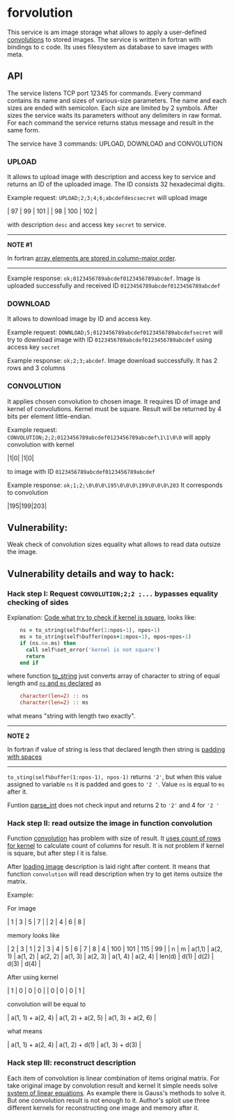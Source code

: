 # forvolution
This service is am image storage what allows to apply a user-defined [convolutions](https://en.wikipedia.org/wiki/Kernel_(image_processing)) to stored images. The service is written in fortran with bindings to c code. Its uses filesystem as database to save images with meta.

## API

The service listens TCP port 12345 for commands. Every command contains its name and sizes of various-size parameters. The name and each sizes are ended with semicolon. Each size are limited by 2 symbols. After sizes the service waits its parameters without any delimiters in raw format. For each command the service returns status message and result in the same form.

The service have 3 commands: UPLOAD, DOWNLOAD and CONVOLUTION

### UPLOAD

It allows to upload image with description and access key to service and returns an ID of the uploaded image. The ID consists 32 hexadecimal digits.

Example request:
`UPLOAD;2;3;4;6;abcdefdescsecret` will upload image

|  97 |  99 | 101 |
|  98 | 100 | 102 |

with description `desc` and access key `secret` to service.

---

**NOTE #1**

In fortran [array elements are stored in column-major order](https://docs.oracle.com/cd/E19957-01/805-4939/6j4m0vn6r/index.html).

---

Example response:
`ok;0123456789abcdef0123456789abcdef`. Image is uploaded successfully and received ID `0123456789abcdef0123456789abcdef`

### DOWNLOAD

It allows to download image by ID and access key. 

Example request:
`DOWNLOAD;5;0123456789abcdef0123456789abcdefsecret` will try to download image with ID `0123456789abcdef0123456789abcdef` using access key `secret`

Example response:
`ok;2;3;abcdef`. Image download successfully. It has 2 rows and 3 columns

### CONVOLUTION

It applies chosen convolution to chosen image. It requires ID of image and kernel of convolutions. Kernel must be square. Result will be returned by 4 bits per element little-endian.

Example request:
`CONVOLUTION;2;2;0123456789abcdef0123456789abcdef\1\1\0\0` will apply convolution with kernel

|1|0|
|1|0|

to image with ID `0123456789abcdef0123456789abcdef`

Example response:
`ok;1;2;\0\0\0\195\0\0\0\199\0\0\0\203`
It corresponds to convolution

|195|199|203|

## Vulnerability:
Weak check of convolution sizes equality what allows to read data outsize the image. 

## Vulnerability details and way to hack:

### Hack step I: Request `CONVOLUTION;2;2 ;...` bypasses equality checking of sides

Explanation: 
[Code what try to check if kernel is square](https://github.com/HITB-CyberWeek/proctf-2021/blob/main/services/forvolution/src/src/connection_handler.f90#L460-L465), looks like:

```fortran
    ns = to_string(self%buffer(1:npos-1), npos-1)
    ms = to_string(self%buffer(npos+1:mpos-1), mpos-npos-1)
    if (ns.ne.ms) then
      call self%set_error('kernel is not square')
      return
    end if
```

where function [to_string](https://github.com/HITB-CyberWeek/proctf-2021/blob/main/services/forvolution/src/src/string_utils.f90#L48-L65) just converts array of character to string of equal length and [`ns` and `ms` declared](https://github.com/HITB-CyberWeek/proctf-2021/blob/main/services/forvolution/src/src/connection_handler.f90#L443-L444) as

```fortran
    character(len=2) :: ns
    character(len=2) :: ms
```

what means "string with length two exactly".

---

**NOTE 2**

In fortran if value of string is less that declared length then string is [padding with spaces](https://fortranwiki.org/fortran/files/character_handling_in_Fortran.html)

---

`to_sting(self%buffer(1:npos-1), npos-1)` returns `'2'`, but when this value assigned to variable `ns` it is padded and goes to `'2 '`. Value `ns` is equal to `ms` after it.

Funtion [parse_int](https://github.com/HITB-CyberWeek/proctf-2021/blob/main/services/forvolution/src/src/string_utils.f90#L116-L126) does not check input and returns 2 to `'2'` and 4 for `'2 '`

### Hack step II: read outsize the image in function convolution
Function [convolution](https://github.com/HITB-CyberWeek/proctf-2021/blob/main/services/forvolution/src/src/matrix.f90#L9-L31) has problem with size of result. It [uses count of rows for kernel](https://github.com/HITB-CyberWeek/proctf-2021/blob/main/services/forvolution/src/src/matrix.f90#L23) to calculate count of columns for result. It is not problem if kernel is square, but after step I it is false.

After [loading image](https://github.com/HITB-CyberWeek/proctf-2021/blob/main/services/forvolution/src/src/database.f90#L83-L156) description is laid right after content. It means that function `convolution` will read description when try to get items outsize the matrix.

Example:

For image

| 1 | 3 | 5 | 7 |
| 2 | 4 | 6 | 8 |

memory looks like

| 2 | 3 |     1  |       2 |       3 |       4 |       5 |       6 |       7 |       8 |      4 |  100 |  101 |  115 |   99 |
| n | m | a(1,1) | a(2, 1) | a(1, 2) | a(2, 2) | a(1, 3) | a(2, 3) | a(1, 4) | a(2, 4) | len(d) | d(1) | d(2) | d(3) | d(4) |

After using kernel

| 1 | 0 | 0 | 0 |
| 0 | 0 | 0 | 1 |

convolution will be equal to

| a(1, 1) + a(2, 4) | a(1, 2) + a(2, 5) | a(1, 3) + a(2, 6) |

what means

| a(1, 1) + a(2, 4) | a(1, 2) +  d(1) | a(1, 3) + d(3) |

### Hack step III: reconstruct description

Each item of convolution is linear combination of items original matrix. For take original image by convolution result and kernel It simple needs solve [system of linear equations](https://en.wikipedia.org/wiki/System_of_linear_equations). As example there is Gauss's methods to solve it. But one convolution result is not enough to it. Author's sploit use three different kernels for reconstructing one image and memory after it.
